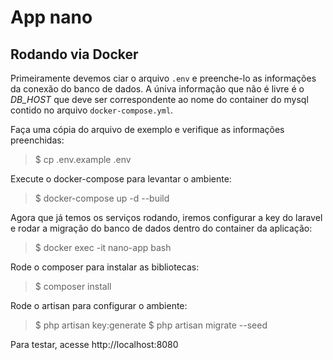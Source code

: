 # App nano

## Rodando via Docker

Primeiramente devemos ciar o arquivo `.env` e preenche-lo as informações da conexão do banco de dados. A úniva informação que não é livre é o *DB_HOST* que deve ser correspondente ao nome do container do mysql contido no arquivo `docker-compose.yml`.

Faça uma cópia do arquivo de exemplo e verifique as informações preenchidas:

> $ cp .env.example .env

Execute o docker-compose para levantar o ambiente:

> $ docker-compose up -d --build

Agora que já temos os serviços rodando, iremos configurar a key do laravel e rodar a migração do banco de dados dentro do container da aplicação:

> $ docker exec -it nano-app bash

Rode o composer para instalar as bibliotecas:

> $ composer install

Rode o artisan para configurar o ambiente:
> $ php artisan key:generate
> $ php artisan migrate --seed

Para testar, acesse http://localhost:8080
